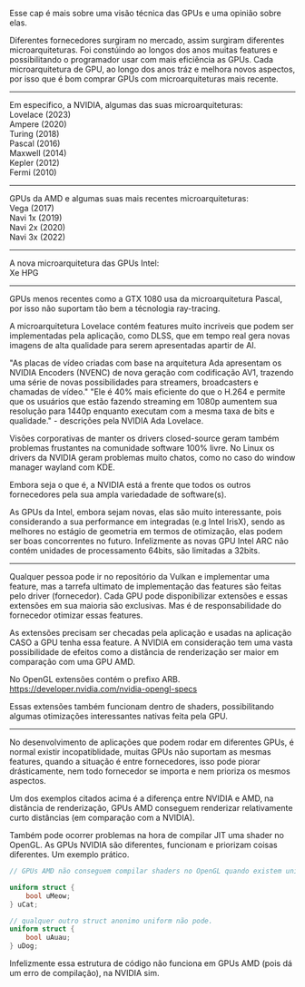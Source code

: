 Esse cap é mais sobre uma visão técnica das GPUs e uma opinião sobre elas.

Diferentes fornecedores surgiram no mercado, assim surgiram diferentes microarquiteturas.
Foi constúindo ao longos dos anos muitas features e possibilitando o programador usar com mais eficiência as GPUs.
Cada microarquitetura de GPU, ao longo dos anos tráz e melhora novos aspectos, por isso que é bom comprar GPUs com microarquiteturas mais recente.

---

Em especifico, a NVIDIA, algumas das suas microarquiteturas:  
Lovelace   (2023)  
Ampere     (2020)  
Turing     (2018)  
Pascal     (2016)  
Maxwell    (2014)  
Kepler     (2012)  
Fermi      (2010)  

---

GPUs da AMD e algumas suas mais recentes microarquiteturas:  
Vega         (2017)  
Navi 1x      (2019)  
Navi 2x      (2020)  
Navi 3x      (2022)  

---

A nova microarquitetura das GPUs Intel:  
Xe HPG 

---

GPUs menos recentes como a GTX 1080 usa da microarquitetura Pascal, por isso não suportam tão bem a técnologia ray-tracing.

A microarquitetura Lovelace contém features muito incriveis que podem ser implementadas pela aplicação, como DLSS, que em tempo real
gera novas imagens de alta qualidade para serem apresentadas apartir de AI.

"As placas de vídeo criadas com base na arquitetura Ada apresentam os NVIDIA Encoders (NVENC) de nova geração com codificação AV1,
trazendo uma série de novas possibilidades para streamers, broadcasters e chamadas de vídeo."
"Ele é 40% mais eficiente do que o H.264 e permite que os usuários que estão fazendo streaming em 1080p aumentem sua resolução para 1440p
enquanto executam com a mesma taxa de bits e qualidade." - descrições pela NVIDIA Ada Lovelace.

Visões corporativas de manter os drivers closed-source geram também problemas frustantes na comunidade software 100% livre. No Linux os drivers da NVIDIA
geram problemas muito chatos, como no caso do window manager wayland com KDE.

Embora seja o que é, a NVIDIA está a frente que todos os outros fornecedores pela sua ampla variedadade de software(s).

As GPUs da Intel, embora sejam novas, elas são muito interessante, pois considerando a sua performance em integradas (e.g Intel IrisX),
sendo as melhores no estágio de geometria em termos de otimização, elas podem ser boas concorrentes no futuro.
Infelizmente as novas GPU Intel ARC não contém unidades de processamento 64bits, são limitadas a 32bits.

---

Qualquer pessoa pode ir no repositório da Vulkan e implementar uma feature, mas a tarrefa ultimato de implementação das features são feitas pelo driver (fornecedor).
Cada GPU pode disponibilizar extensões e essas extensões em sua maioria são exclusivas. Mas é de responsabilidade do fornecedor otimizar essas features.

As extensões precisam ser checadas pela aplicação e usadas na aplicação CASO a GPU tenha essa feature.
A NVIDIA em consideração tem uma vasta possibilidade de efeitos como a distância de renderização ser maior em comparação com uma GPU AMD.

No OpenGL extensões contém o prefixo ARB.
https://developer.nvidia.com/nvidia-opengl-specs

Essas extensões também funcionam dentro de shaders, possibilitando algumas otimizações interessantes nativas feita pela GPU.

---

No desenvolvimento de aplicações que podem rodar em diferentes GPUs, é normal existir incopatiblidade, muitas GPUs não suportam
as mesmas features, quando a situação é entre fornecedores, isso pode piorar drásticamente, nem todo fornecedor se importa e nem prioriza os mesmos aspectos.

Um dos exemplos citados acima é a diferença entre NVIDIA e AMD, na distância de renderização, GPUs AMD conseguem renderizar relativamente curto distâncias
(em comparação com a NVIDIA).

Também pode ocorrer problemas na hora de compilar JIT uma shader no OpenGL. As GPUs NVIDIA são diferentes, funcionam e priorizam coisas diferentes.
Um exemplo prático.

```glsl
// GPUs AMD não conseguem compilar shaders no OpenGL quando existem uniforms de structs anonimas repetidas.

uniform struct {
    bool uMeow; 
} uCat;

// qualquer outro struct anonimo uniform não pode. 
uniform struct {
    bool uAuau;
} uDog;
```

Infelizmente essa estrutura de código não funciona em GPUs AMD (pois dá um erro de compilação), na NVIDIA sim.
